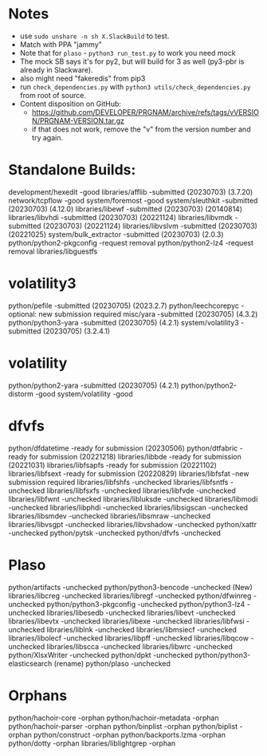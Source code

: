 # Notes
- use `sudo unshare -n sh X.SlackBuild` to test.
- Match with PPA "jammy"
- Note that for `plaso` - `python3 run_test.py` to work you need mock
- The mock SB says it's for py2, but will build for 3 as well (py3-pbr is already
  in Slackware).
- also might need "fakeredis" from pip3
- run `check_dependencies.py` with `python3 utils/check_dependencies.py` from root of source.
- Content disposition on GitHub:
    - https://github.com/DEVELOPER/PRGNAM/archive/refs/tags/vVERSION/PRGNAM-VERSION.tar.gz
    - if that does not work, remove the "v" from the version number and
      try again.

# Standalone Builds:
development/hexedit              -good
libraries/afflib                 -submitted (20230703) (3.7.20)
network/tcpflow                  -good
system/foremost                  -good
system/sleuthkit                 -submitted (20230703) (4.12.0)
libraries/libewf                 -submitted (20230703) (20140814)
libraries/libvhdi                -submitted (20230703) (20221124)
libraries/libvmdk                -submitted (20230703) (20221124)
libraries/libvslvm               -submitted (20230703) (20221025)
system/bulk_extractor            -submitted (20230703) (2.0.3)
python/python2-pkgconfig         -request removal
python/python2-lz4               -request removal
libraries/libguestfs

# volatility3
python/pefile                    -submitted (20230705) (2023.2.7)
python/leechcorepyc              -optional: new submission required
misc/yara                        -submitted (20230705) (4.3.2)
python/python3-yara              -submitted (20230705) (4.2.1)
system/volatility3               -submitted (20230705) (3.2.4.1)

# volatility
python/python2-yara              -submitted (20230705) (4.2.1)
python/python2-distorm           -good
system/volatility                -good

# dfvfs
python/dfdatetime                -ready for submission (20230506)
python/dtfabric                  -ready for submission (20221218)
libraries/libbde                 -ready for submission (20221031)
libraries/libfsapfs              -ready for submission (20221102)
libraries/libfsext               -ready for submission (20220829)
libraries/libfsfat               -new submission required
libraries/libfshfs               -unchecked
libraries/libfsntfs              -unchecked
libraries/libfsxfs               -unchecked
libraries/libfvde                -unchecked
libraries/libfwnt                -unchecked
libraries/libluksde              -unchecked
libraries/libmodi                -unchecked
libraries/libphdi                -unchecked
libraries/libsigscan             -unchecked
libraries/libsmdev               -unchecked
libraries/libsmraw               -unchecked
libraries/libvsgpt               -unchecked
libraries/libvshadow             -unchecked
python/xattr                     -unchecked
python/pytsk                     -unchecked
python/dfvfs                     -unchecked

# Plaso
python/artifacts                 -unchecked
python/python3-bencode           -unchecked (New)
libraries/libcreg                -unchecked
libraries/libregf                -unchecked
python/dfwinreg                  -unchecked
python/python3-pkgconfig         -unchecked
python/python3-lz4               -unchecked
libraries/libesedb               -unchecked
libraries/libevt                 -unchecked
libraries/libevtx                -unchecked
libraries/libexe                 -unchecked
libraries/libfwsi                -unchecked
libraries/liblnk                 -unchecked
libraries/libmsiecf              -unchecked
libraries/libolecf               -unchecked
libraries/libpff                 -unchecked
libraries/libqcow                -unchecked
libraries/libscca                -unchecked
libraries/libwrc                 -unchecked
python/XlsxWriter                -unchecked
python/dpkt                      -unchecked
python/python3-elasticsearch     (rename)
python/plaso                     -unchecked

# Orphans

python/hachoir-core              -orphan
python/hachoir-metadata          -orphan
python/hachoir-parser            -orphan
python/binplist                  -orphan
python/biplist                   -orphan
python/construct                 -orphan
python/backports.lzma            -orphan
python/dotty                     -orphan
libraries/liblightgrep           -orphan
